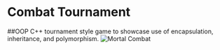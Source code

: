 # Combat Tournament
##OOP C++ tournament style game to showcase use of encapsulation, inheritance, and polymorphism.
<img src='motalCombat.png' alt='Mortal Combat'>
